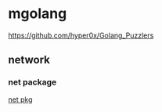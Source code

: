 # mgolang

<https://github.com/hyper0x/Golang_Puzzlers>

## network

### net package

[net pkg](./网络/net(pkg).md)
